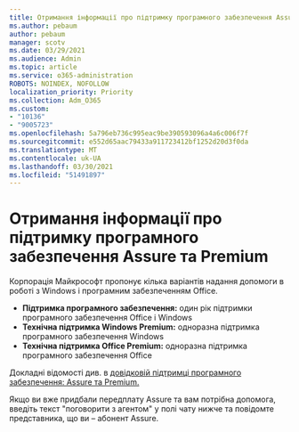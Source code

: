```yaml
---
title: Отримання інформації про підтримку програмного забезпечення Assure та Premium
ms.author: pebaum
author: pebaum
manager: scotv
ms.date: 03/29/2021
ms.audience: Admin
ms.topic: article
ms.service: o365-administration
ROBOTS: NOINDEX, NOFOLLOW
localization_priority: Priority
ms.collection: Adm_O365
ms.custom:
- "10136"
- "9005723"
ms.openlocfilehash: 5a796eb736c995eac9be390593096a4a6c006f7f
ms.sourcegitcommit: e552d65aac79433a911723412bf1252d20d3f0da
ms.translationtype: MT
ms.contentlocale: uk-UA
ms.lasthandoff: 03/30/2021
ms.locfileid: "51491897"
---
```

# <a name="get-info-about-assure-and-premium-assisted-software-support"></a>Отримання інформації про підтримку програмного забезпечення Assure та Premium

Корпорація Майкрософт пропонує кілька варіантів надання допомоги в роботі з Windows і програмним забезпеченням Office.

- **Підтримка програмного забезпечення:** один рік підтримки програмного забезпечення Office і Windows
- **Технічна підтримка Windows Premium:** одноразна підтримка програмного забезпечення Windows
- **Технічна підтримка Office Premium:** одноразна підтримка програмного забезпечення Office

Докладні відомості див. в [довідковій підтримці програмного забезпечення: Assure та Premium.](https://support.microsoft.com/help/4467230/assisted-software-support-options-assure-premium)

Якщо ви вже придбали передплату Assure  та вам потрібна допомога, введіть текст "поговорити з агентом" у полі чату нижче та повідомте представника, що ви – абонент Assure.

